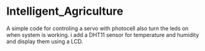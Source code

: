 # Intelligent_Agriculture
A simple code for controling a servo with photocell 
also turn the leds on when system is working.
i add a DHT11 sensor for temperature and humidity 
and display them using a LCD.
